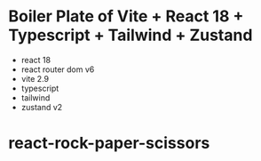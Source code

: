 # Boiler Plate of Vite + React 18 + Typescript + Tailwind + Zustand

- react 18
- react router dom v6
- vite 2.9
- typescript
- tailwind
- zustand v2
# react-rock-paper-scissors
